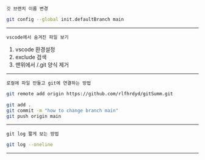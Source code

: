 
`깃 브랜치 이름 변경`
```bash
git config --global init.defaultBranch main
```

---

`vscode에서 숨겨진 파일 보기`
1. vscode 환경설정
2. exclude 검색
3. 맨위에서 /.git 양식 제거

---

`로컬에 파일 만들고 git에 연결하는 방법`
```bash
git remote add origin https://github.com/rlfhrdyd/gitSumm.git

git add .
git commit -m "how to change branch main"
git push origin main
```

---

`git log 짧게 보는 방법`
```bash
git log --oneline
```

---




